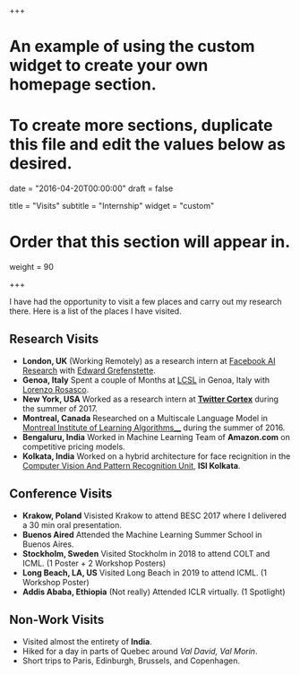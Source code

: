 +++
# An example of using the custom widget to create your own homepage section.
# To create more sections, duplicate this file and edit the values below as desired.

date = "2016-04-20T00:00:00"
draft = false

title = "Visits"
subtitle = "Internship"
widget = "custom"
# Order that this section will appear in.
weight = 90

+++


I have had the opportunity to visit a few places and carry out my research there. Here is a list of the places I have visited.

## __Research Visits__
- __London, UK__ (Working Remotely) as a research intern at [Facebook AI Research](https://ai.facebook.com/) with [Edward Grefenstette](https://www.egrefen.com).
- __Genoa, Italy__ Spent a couple of Months at [LCSL](http://lcsl.mit.edu/#/home) in Genoa, Italy with [Lorenzo Rosasco](https://www.dibris.unige.it/en/rosasco-lorenzo).
- __New York, USA__ Worked as a research intern at [__Twitter Cortex__](https://cortex.twitter.com/) during the summer of 2017.
- __Montreal, Canada__ Researched on a Multiscale Language Model in [Montreal Institute of Learning Algorithms__](https://mila.quebec/en/) during the summer of 2016.
- __Bengaluru, India__ Worked in Machine Learning Team of __Amazon.com__ on  competitive pricing models.
- __Kolkata, India__ Worked on a hybrid architecture for face recignition in the [Computer Vision And Pattern Recognition Unit](https://www.isical.ac.in/~cvpr/), __ISI Kolkata__.


## __Conference Visits__
- __Krakow, Poland__ Visisted Krakow to attend BESC 2017 where I delivered a 30 min oral presentation.
- __Buenos Aired__ Attended the Machine Learning Summer School in Buenos Aires.
- __Stockholm, Sweden__ Visited Stockholm in 2018 to attend COLT and ICML. (1 Poster + 2 Workshop Posters)
- __Long Beach, LA, US__ Visited Long Beach in 2019 to attend  ICML. (1 Workshop Poster)
- __Addis Ababa, Ethiopia__ (Not really) Attended ICLR virtually. (1 Spotlight)

## __Non-Work Visits__

- Visited almost the entirety of  __India__.
- Hiked for a day in parts of Quebec around *Val David, Val Morin*.
- Short trips to Paris, Edinburgh, Brussels, and Copenhagen.
